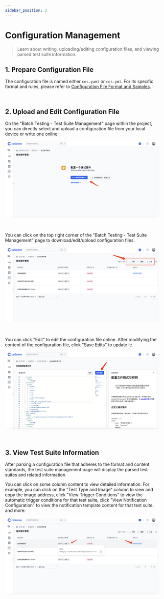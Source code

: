 ```yaml
---
sidebar_position: 3
---
```


# Configuration Management

> Learn about writing, uploading/editing configuration files, and viewing parsed test suite information.

## 1. Prepare Configuration File

The configuration file is named either `cos.yaml` or `cos.yml`. For its specific format and rules, please refer to [Configuration File Format and Samples](../8-regression/yaml-sample.md).

<br />

## 2. Upload and Edit Configuration File

On the "Batch Testing - Test Suite Management" page within the project, you can directly select and upload a configuration file from your local device or write one online:

![config-management-1](../img/upload-config.png)

<br />

You can click on the top right corner of the "Batch Testing - Test Suite Management" page to download/edit/upload configuration files.

![config-management-2](../img/manage-config.png)

<br />

You can click "Edit" to edit the configuration file online. After modifying the content of the configuration file, click "Save Edits" to update it:

![config-management-3](../img/update-config.png)

<br />

## 3. View Test Suite Information

After parsing a configuration file that adheres to the format and content standards, the test suite management page will display the parsed test suites and related information.

You can click on some column content to view detailed information. For example, you can click on the "Test Type and Image" column to view and copy the image address, click "View Trigger Conditions" to view the automatic trigger conditions for that test suite, click "View Notification Configuration" to view the notification template content for that test suite, and more:

![config-management-4](../img/test-suite-info.png)

<br />

